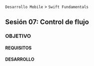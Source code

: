  

`Desarrollo Mobile` > `Swift Fundamentals`
	

## Sesión 07: Control de flujo

### OBJETIVO 




#### REQUISITOS 



#### DESARROLLO


